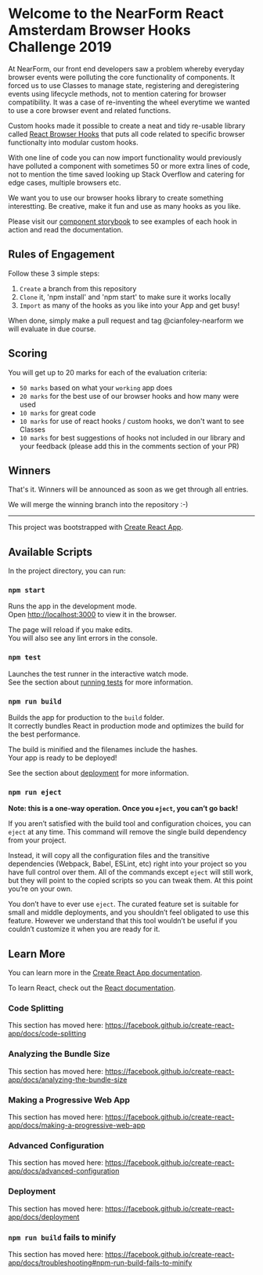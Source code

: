 # Welcome to the NearForm React Amsterdam Browser Hooks Challenge 2019

At NearForm, our front end developers saw a problem whereby everyday browser events
were polluting the core functionality of components. It forced us to use Classes to manage state, registering and deregistering events using lifecycle methods, not to mention catering for browser compatibility. It was a case of re-inventing the wheel everytime we wanted to use a core browser event and related functions.

Custom hooks made it possible to create a neat and tidy re-usable library called [React Browser Hooks](https://github.com/nearform/react-browser-hooks) that puts all code related to specific browser functionalty into modular custom hooks.

With one line of code you can now import functionality would previously have polluted a component with sometimes 50 or more extra lines of code, not to mention the time saved looking up Stack Overflow and catering for
edge cases, multiple browsers etc.

We want you to use our browser hooks library to create something interestting. Be creative, make it fun and use as many hooks as you like.

Please visit our [component storybook](https://react-browser-hooks.netlify.com) to see examples of each hook in action and read the documentation.

## Rules of Engagement

Follow these 3 simple steps:

1. `Create` a branch from this repository
2. `Clone` it, 'npm install' and 'npm start' to make sure it works locally
3. `Import` as many of the hooks as you like into your App and get busy!

When done, simply make a pull request and tag @cianfoley-nearform we will evaluate in due course.

## Scoring

You will get up to 20 marks for each of the evaluation criteria:

- `50 marks` based on what your `working` app does
- `20 marks` for the best use of our browser hooks and how many were used
- `10 marks` for great code
- `10 marks` for use of react hooks / custom hooks, we don't want to see Classes
- `10 marks` for best suggestions of hooks not included in our library and your feedback (please add this in the comments section of your PR)

## Winners

That's it. Winners will be announced as soon as we get through all entries.

We will merge the winning branch into the repository :-)

---

This project was bootstrapped with [Create React App](https://github.com/facebook/create-react-app).

## Available Scripts

In the project directory, you can run:

### `npm start`

Runs the app in the development mode.<br>
Open [http://localhost:3000](http://localhost:3000) to view it in the browser.

The page will reload if you make edits.<br>
You will also see any lint errors in the console.

### `npm test`

Launches the test runner in the interactive watch mode.<br>
See the section about [running tests](https://facebook.github.io/create-react-app/docs/running-tests) for more information.

### `npm run build`

Builds the app for production to the `build` folder.<br>
It correctly bundles React in production mode and optimizes the build for the best performance.

The build is minified and the filenames include the hashes.<br>
Your app is ready to be deployed!

See the section about [deployment](https://facebook.github.io/create-react-app/docs/deployment) for more information.

### `npm run eject`

**Note: this is a one-way operation. Once you `eject`, you can’t go back!**

If you aren’t satisfied with the build tool and configuration choices, you can `eject` at any time. This command will remove the single build dependency from your project.

Instead, it will copy all the configuration files and the transitive dependencies (Webpack, Babel, ESLint, etc) right into your project so you have full control over them. All of the commands except `eject` will still work, but they will point to the copied scripts so you can tweak them. At this point you’re on your own.

You don’t have to ever use `eject`. The curated feature set is suitable for small and middle deployments, and you shouldn’t feel obligated to use this feature. However we understand that this tool wouldn’t be useful if you couldn’t customize it when you are ready for it.

## Learn More

You can learn more in the [Create React App documentation](https://facebook.github.io/create-react-app/docs/getting-started).

To learn React, check out the [React documentation](https://reactjs.org/).

### Code Splitting

This section has moved here: https://facebook.github.io/create-react-app/docs/code-splitting

### Analyzing the Bundle Size

This section has moved here: https://facebook.github.io/create-react-app/docs/analyzing-the-bundle-size

### Making a Progressive Web App

This section has moved here: https://facebook.github.io/create-react-app/docs/making-a-progressive-web-app

### Advanced Configuration

This section has moved here: https://facebook.github.io/create-react-app/docs/advanced-configuration

### Deployment

This section has moved here: https://facebook.github.io/create-react-app/docs/deployment

### `npm run build` fails to minify

This section has moved here: https://facebook.github.io/create-react-app/docs/troubleshooting#npm-run-build-fails-to-minify
